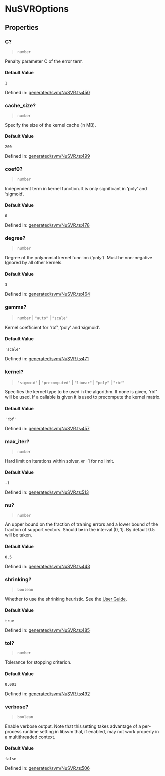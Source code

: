 # NuSVROptions

## Properties

### C?

> `number`

Penalty parameter C of the error term.

#### Default Value

`1`

Defined in:  [generated/svm/NuSVR.ts:450](https://github.com/transitive-bullshit/scikit-learn-ts/blob/b59c1ff/packages/sklearn/src/generated/svm/NuSVR.ts#L450)

### cache\_size?

> `number`

Specify the size of the kernel cache (in MB).

#### Default Value

`200`

Defined in:  [generated/svm/NuSVR.ts:499](https://github.com/transitive-bullshit/scikit-learn-ts/blob/b59c1ff/packages/sklearn/src/generated/svm/NuSVR.ts#L499)

### coef0?

> `number`

Independent term in kernel function. It is only significant in ‘poly’ and ‘sigmoid’.

#### Default Value

`0`

Defined in:  [generated/svm/NuSVR.ts:478](https://github.com/transitive-bullshit/scikit-learn-ts/blob/b59c1ff/packages/sklearn/src/generated/svm/NuSVR.ts#L478)

### degree?

> `number`

Degree of the polynomial kernel function (‘poly’). Must be non-negative. Ignored by all other kernels.

#### Default Value

`3`

Defined in:  [generated/svm/NuSVR.ts:464](https://github.com/transitive-bullshit/scikit-learn-ts/blob/b59c1ff/packages/sklearn/src/generated/svm/NuSVR.ts#L464)

### gamma?

> `number` \| `"auto"` \| `"scale"`

Kernel coefficient for ‘rbf’, ‘poly’ and ‘sigmoid’.

#### Default Value

`'scale'`

Defined in:  [generated/svm/NuSVR.ts:471](https://github.com/transitive-bullshit/scikit-learn-ts/blob/b59c1ff/packages/sklearn/src/generated/svm/NuSVR.ts#L471)

### kernel?

> `"sigmoid"` \| `"precomputed"` \| `"linear"` \| `"poly"` \| `"rbf"`

Specifies the kernel type to be used in the algorithm. If none is given, ‘rbf’ will be used. If a callable is given it is used to precompute the kernel matrix.

#### Default Value

`'rbf'`

Defined in:  [generated/svm/NuSVR.ts:457](https://github.com/transitive-bullshit/scikit-learn-ts/blob/b59c1ff/packages/sklearn/src/generated/svm/NuSVR.ts#L457)

### max\_iter?

> `number`

Hard limit on iterations within solver, or -1 for no limit.

#### Default Value

`-1`

Defined in:  [generated/svm/NuSVR.ts:513](https://github.com/transitive-bullshit/scikit-learn-ts/blob/b59c1ff/packages/sklearn/src/generated/svm/NuSVR.ts#L513)

### nu?

> `number`

An upper bound on the fraction of training errors and a lower bound of the fraction of support vectors. Should be in the interval (0, 1\]. By default 0.5 will be taken.

#### Default Value

`0.5`

Defined in:  [generated/svm/NuSVR.ts:443](https://github.com/transitive-bullshit/scikit-learn-ts/blob/b59c1ff/packages/sklearn/src/generated/svm/NuSVR.ts#L443)

### shrinking?

> `boolean`

Whether to use the shrinking heuristic. See the [User Guide](../svm.html#shrinking-svm).

#### Default Value

`true`

Defined in:  [generated/svm/NuSVR.ts:485](https://github.com/transitive-bullshit/scikit-learn-ts/blob/b59c1ff/packages/sklearn/src/generated/svm/NuSVR.ts#L485)

### tol?

> `number`

Tolerance for stopping criterion.

#### Default Value

`0.001`

Defined in:  [generated/svm/NuSVR.ts:492](https://github.com/transitive-bullshit/scikit-learn-ts/blob/b59c1ff/packages/sklearn/src/generated/svm/NuSVR.ts#L492)

### verbose?

> `boolean`

Enable verbose output. Note that this setting takes advantage of a per-process runtime setting in libsvm that, if enabled, may not work properly in a multithreaded context.

#### Default Value

`false`

Defined in:  [generated/svm/NuSVR.ts:506](https://github.com/transitive-bullshit/scikit-learn-ts/blob/b59c1ff/packages/sklearn/src/generated/svm/NuSVR.ts#L506)
